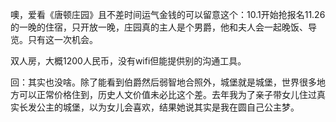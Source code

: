 噢，爱看《唐顿庄园》且不差时间运气金钱的可以留意这个：10.1开始抢报名11.26的一晚的住宿，只开放一晚，庄园真的主人是个男爵，他和夫人会一起晚饭、导览。只有这一次机会。

双人房，大概1200人民币，没有wifi但能提供别的沟通工具。 


回：其实也没啥。除了能看到伯爵然后弱智地合照外，城堡就是城堡，世界很多地方可以正常价格住到，历史人文价值未必比这个差。去年我为了亲子带女儿住过真实长发公主的城堡，以为女儿会喜欢，结果她说其实是我在圆自己公主梦。
